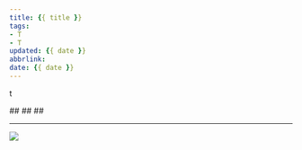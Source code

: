 ```yaml
---
title: {{ title }}
tags:
- T
- T
updated: {{ date }}
abbrlink: 
date: {{ date }}
---
```

<p class="description">t</p>
<!-- more -->
##
##
##
<hr />
<img src="http://wutaotaospace.oss-cn-beijing.aliyuncs.com/cllimg/cllHead.jpg" class="full-image" />
